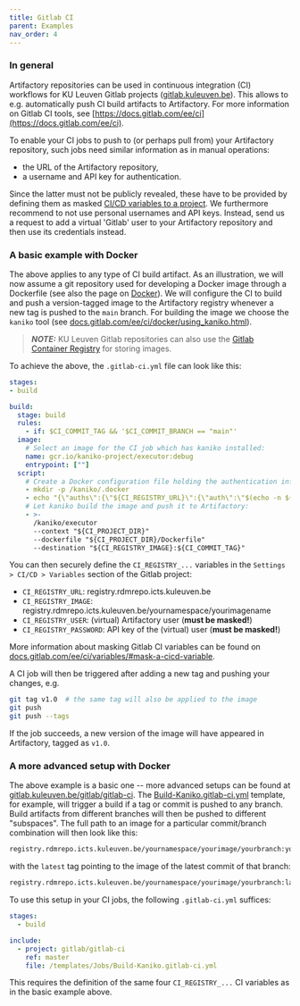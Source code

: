 ```yaml
---
title: Gitlab CI
parent: Examples
nav_order: 4
---
```


### In general

Artifactory repositories can be used in continuous integration (CI) workflows
for KU Leuven Gitlab projects ([gitlab.kuleuven.be](
https://gitlab.kuleuven.be)). This allows to e.g. automatically push CI build
artifacts to Artifactory. For more information on Gitlab CI tools, see
[https://docs.gitlab.com/ee/ci](https://docs.gitlab.com/ee/ci).

To enable your CI jobs to push to (or perhaps pull from) your Artifactory
repository, such jobs need similar information as in manual operations:
- the URL of the Artifactory repository,
- a username and API key for authentication.

Since the latter must not be publicly revealed, these have to be provided
by defining them as masked [CI/CD variables to a project](
https://docs.gitlab.com/ee/ci/variables/#add-a-cicd-variable-to-a-project).
We furthermore recommend to not use personal usernames and API keys. Instead,
send us a request to add a virtual 'Gitlab' user to your Artifactory repository
and then use its credentials instead.


### A basic example with Docker

The above applies to any type of CI build artifact. As an illustration,
we will now assume a git repository used for developing a Docker image through
a Dockerfile (see also the page on [Docker](./docker)). We will configure
the CI to build and push a version-tagged image to the Artifactory registry
whenever a new tag is pushed to the `main` branch. For building the image we
choose the `kaniko` tool (see [docs.gitlab.com/ee/ci/docker/using_kaniko.html](
https://docs.gitlab.com/ee/ci/docker/using_kaniko.html)).

> **_NOTE:_** KU Leuven Gitlab repositories can also use the
[Gitlab Container Registry](
https://docs.gitlab.com/ee/user/packages/container_registry) for storing images.

To achieve the above, the `.gitlab-ci.yml` file can look like this:
```yaml
stages:
- build

build:
  stage: build
  rules:
    - if: $CI_COMMIT_TAG && '$CI_COMMIT_BRANCH == "main"'
  image:
    # Select an image for the CI job which has kaniko installed:
    name: gcr.io/kaniko-project/executor:debug
    entrypoint: [""]
  script:
    # Create a Docker configuration file holding the authentication info:
    - mkdir -p /kaniko/.docker
    - echo "{\"auths\":{\"${CI_REGISTRY_URL}\":{\"auth\":\"$(echo -n ${CI_REGISTRY_USER}:${CI_REGISTRY_PASSWORD} | base64 | tr -d '\n')\"}}}" > /kaniko/.docker/config.json
    # Let kaniko build the image and push it to Artifactory:
    - >-
      /kaniko/executor
      --context "${CI_PROJECT_DIR}"
      --dockerfile "${CI_PROJECT_DIR}/Dockerfile"
      --destination "${CI_REGISTRY_IMAGE}:${CI_COMMIT_TAG}"
```

You can then securely define the `CI_REGISTRY_...` variables in the
`Settings > CI/CD > Variables` section of the Gitlab project:

* `CI_REGISTRY_URL`: registry.rdmrepo.icts.kuleuven.be
* `CI_REGISTRY_IMAGE`: registry.rdmrepo.icts.kuleuven.be/yournamespace/yourimagename
* `CI_REGISTRY_USER`: (virtual) Artifactory user (**must be masked!**)
* `CI_REGISTRY_PASSWORD`: API key of the (virtual) user (**must be masked!**)

More information about masking Gitlab CI variables can be found on
[docs.gitlab.com/ee/ci/variables/#mask-a-cicd-variable](
https://docs.gitlab.com/ee/ci/variables/#mask-a-cicd-variable).

A CI job will then be triggered after adding a new tag and pushing your
changes, e.g.
```bash
git tag v1.0  # the same tag will also be applied to the image
git push
git push --tags
```
If the job succeeds, a new version of the image will have appeared in
Artifactory, tagged as `v1.0`.


### A more advanced setup with Docker

The above example is a basic one -- more advanced setups can be
found at [gitlab.kuleuven.be/gitlab/gitlab-ci](
https://gitlab.kuleuven.be/gitlab/gitlab-ci). The [Build-Kaniko.gitlab-ci.yml](
https://gitlab.kuleuven.be/gitlab/gitlab-ci/-/blob/master/templates/Jobs/Build-Kaniko.gitlab-ci.yml)
template, for example, will trigger a build if a tag or commit is pushed
to any branch. Build artifacts from different branches will then be pushed
to different "subspaces". The full path to an image for a particular
commit/branch combination will then look like this:
```bash
registry.rdmrepo.icts.kuleuven.be/yournamespace/yourimage/yourbranch:yourcommithash
```
with the `latest` tag pointing to the image of the latest commit of that branch:
```bash
registry.rdmrepo.icts.kuleuven.be/yournamespace/yourimage/yourbranch:latest
```

To use this setup in your CI jobs, the following `.gitlab-ci.yml` suffices:
```yaml
stages:
  - build

include:
  - project: gitlab/gitlab-ci
    ref: master
    file: /templates/Jobs/Build-Kaniko.gitlab-ci.yml
```
This requires the definition of the same four `CI_REGISTRY_...` CI variables
as in the basic example above.
